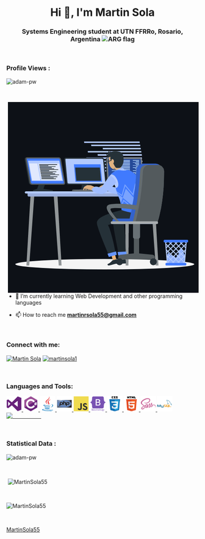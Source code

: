 <h1 align="center">Hi 👋, I'm Martin Sola</h1>
<h3 align="center">Systems Engineering student at UTN FFRRo, Rosario, Argentina <img src="https://upload.wikimedia.org/wikipedia/commons/4/48/Argentina_flag_icon.svg" alt="ARG flag" width="20" height="20" > </h3>

<br>

<p align="right"> <h3>Profile Views :</h3> <img src="https://komarev.com/ghpvc/?username=MartinSola55&label=Profile%20views&color=68a355&style=for-the-badge"
    alt="adam-pw" /> 
  </p>

<br>

<p><img align="right" src="https://github.com/MartinSola55/MartinSola55/blob/main/Animation.gif" alt="adam-pw" /></p>


- 🌱 I’m currently learning Web Development and other programming languages

- 📫 How to reach me **martinrsola55@gmail.com**

<br>

<h3 align="left">Connect with me:</h3>
<p align="left">
  <a href="https://www.facebook.com/people/Martin-Sola/100009640339462/" target="blank"><img align="center"
      src="https://raw.githubusercontent.com/rahuldkjain/github-profile-readme-generator/master/src/images/icons/Social/facebook.svg"
      alt="Martin Sola" height="30" width="40" /></a>
  <a href="https://www.instagram.com/martinsola1" target="blank"><img align="center"
      src="https://raw.githubusercontent.com/rahuldkjain/github-profile-readme-generator/master/src/images/icons/Social/instagram.svg"
      alt="martinsola1" height="30" width="40" /></a>
</p>

<br>

<h3 align="left">Languages and Tools:</h3>
<p align="left">
    <a href="https://visualstudio.microsoft.com/vs/features/net-development/" target="_blank" rel="noreferrer">
        <img src="https://raw.githubusercontent.com/devicons/devicon/master/icons/visualstudio/visualstudio-plain.svg" alt="Visual Studio" width="40" height="40" />
    </a>
    <a href="https://docs.microsoft.com/en-us/dotnet/csharp/" target="_blank" rel="noreferrer">
        <img src="https://raw.githubusercontent.com/devicons/devicon/master/icons/csharp/csharp-original.svg" alt="C#" width="40" height="40" />
    </a>
    <a href="https://www.java.com" target="_blank" rel="noreferrer">
        <img src="https://raw.githubusercontent.com/devicons/devicon/master/icons/java/java-original.svg" alt="Java" width="40" height="40" />
    </a>
    <a href="https://www.php.net/" target="_blank" rel="noreferrer">
        <img src="https://raw.githubusercontent.com/devicons/devicon/master/icons/php/php-original.svg" alt="PHP" width="40" height="40" />
    </a>
    <a href="https://developer.mozilla.org/en-US/docs/Web/JavaScript" target="_blank" rel="noreferrer">
        <img src="https://raw.githubusercontent.com/devicons/devicon/master/icons/javascript/javascript-original.svg" alt="JavaScript" width="40" height="40" />
    </a>
    <a href="https://getbootstrap.com" target="_blank" rel="noreferrer">
        <img src="https://raw.githubusercontent.com/devicons/devicon/master/icons/bootstrap/bootstrap-plain-wordmark.svg" alt="Bootstrap" width="40" height="40" />
    </a>
    <a href="https://www.w3schools.com/css/" target="_blank" rel="noreferrer">
        <img src="https://raw.githubusercontent.com/devicons/devicon/master/icons/css3/css3-original-wordmark.svg" alt="CSS3" width="40" height="40" />
    </a>
    <a href="https://www.w3.org/html/" target="_blank" rel="noreferrer">
        <img src="https://raw.githubusercontent.com/devicons/devicon/master/icons/html5/html5-original-wordmark.svg" alt="HTML5" width="40" height="40" />
    </a>
    <a href="https://sass-lang.com" target="_blank" rel="noreferrer">
        <img src="https://raw.githubusercontent.com/devicons/devicon/master/icons/sass/sass-original.svg" alt="SASS" width="40" height="40" />
    </a>
    <a href="https://www.mysql.com/" target="_blank" rel="noreferrer">
        <img src="https://raw.githubusercontent.com/devicons/devicon/master/icons/mysql/mysql-original-wordmark.svg" alt="MySQL" width="40" height="40" />
    </a> 
    <a href="https://www.microsoft.com/en-us/sql-server" target="_blank" rel="noreferrer" >
        <img src="https://static.cdnlogo.com/logos/m/21/microsoft-sql-server.svg" alt="SQL Server" width="40" height="40" style="color: white" />
    </a> 
</p>

<br>

<h3>Statistical Data :</h3>
<p><img align="center"
    src="https://github-readme-stats.vercel.app/api/top-langs?username=MartinSola55&show_icons=true&locale=en&bg_color=0d1117&text_color=ffffff&layout=compact"
    alt="adam-pw" 
    bg_color=#808080/></p>

<br>

<p>&nbsp;<img align="center" src="https://github-readme-stats.vercel.app/api?username=MartinSola55&show_icons=true&locale=en&bg_color=0d1117&text_color=ffffff&repo=convoychat"
    alt="MartinSola55" /></p>

<br>

<p><img align="center" src="https://github-readme-streak-stats.herokuapp.com/?user=MartinSola55&theme=dark&background=0d1117&date_format=M%20j%5B%2C%20Y%5D" alt="MartinSola55" /></p>

<br>

[MartinSola55](https://github.com/MartinSola55)

